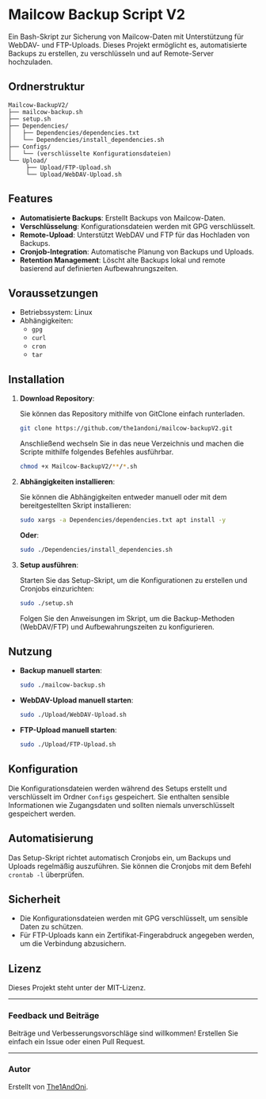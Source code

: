 # Mailcow Backup Script V2

Ein Bash-Skript zur Sicherung von Mailcow-Daten mit Unterstützung für WebDAV- und FTP-Uploads. Dieses Projekt ermöglicht es, automatisierte Backups zu erstellen, zu verschlüsseln und auf Remote-Server hochzuladen.

## Ordnerstruktur

```
Mailcow-BackupV2/
├── mailcow-backup.sh
├── setup.sh
├── Dependencies/
│   ├── Dependencies/dependencies.txt
│   └── Dependencies/install_dependencies.sh
├── Configs/
│   └── (verschlüsselte Konfigurationsdateien)
└── Upload/  
     ├── Upload/FTP-Upload.sh  
     └── Upload/WebDAV-Upload.sh
```

## Features

- **Automatisierte Backups**: Erstellt Backups von Mailcow-Daten.
- **Verschlüsselung**: Konfigurationsdateien werden mit GPG verschlüsselt.
- **Remote-Upload**: Unterstützt WebDAV und FTP für das Hochladen von Backups.
- **Cronjob-Integration**: Automatische Planung von Backups und Uploads.
- **Retention Management**: Löscht alte Backups lokal und remote basierend auf definierten Aufbewahrungszeiten.

## Voraussetzungen

- Betriebssystem: Linux
- Abhängigkeiten:
  - `gpg`
  - `curl`
  - `cron`
  - `tar`

## Installation

1. **Download Repository**:

   Sie können das Repository mithilfe von GitClone einfach runterladen.

   ```bash
   git clone https://github.com/the1andoni/mailcow-backupV2.git 
   ```
   
   Anschließend wechseln Sie in das neue Verzeichnis und machen die Scripte mithilfe folgendes Befehles ausführbar.

   ```bash
   chmod +x Mailcow-BackupV2/**/*.sh
   ```

2. **Abhängigkeiten installieren**:

   Sie können die Abhängigkeiten entweder manuell oder mit dem bereitgestellten Skript installieren:

   ```bash
   sudo xargs -a Dependencies/dependencies.txt apt install -y
   ```

   **Oder**:

   ```bash
   sudo ./Dependencies/install_dependencies.sh
   ```

3. **Setup ausführen**:

   Starten Sie das Setup-Skript, um die Konfigurationen zu erstellen und Cronjobs einzurichten:

   ```bash
   sudo ./setup.sh
   ```

   Folgen Sie den Anweisungen im Skript, um die Backup-Methoden (WebDAV/FTP) und Aufbewahrungszeiten zu konfigurieren.

## Nutzung

- **Backup manuell starten**:

  ```bash
  sudo ./mailcow-backup.sh
  ```

- **WebDAV-Upload manuell starten**:

  ```bash
  sudo ./Upload/WebDAV-Upload.sh
  ```

- **FTP-Upload manuell starten**:

  ```bash
  sudo ./Upload/FTP-Upload.sh
  ```

## Konfiguration

Die Konfigurationsdateien werden während des Setups erstellt und verschlüsselt im Ordner `Configs` gespeichert. Sie enthalten sensible Informationen wie Zugangsdaten und sollten niemals unverschlüsselt gespeichert werden.

## Automatisierung

Das Setup-Skript richtet automatisch Cronjobs ein, um Backups und Uploads regelmäßig auszuführen. Sie können die Cronjobs mit dem Befehl `crontab -l` überprüfen.

## Sicherheit

- Die Konfigurationsdateien werden mit GPG verschlüsselt, um sensible Daten zu schützen.
- Für FTP-Uploads kann ein Zertifikat-Fingerabdruck angegeben werden, um die Verbindung abzusichern.

## Lizenz

Dieses Projekt steht unter der MIT-Lizenz.

---

### Feedback und Beiträge

Beiträge und Verbesserungsvorschläge sind willkommen! Erstellen Sie einfach ein Issue oder einen Pull Request.

---

### Autor

Erstellt von [The1AndOni](https://github.com/The1AndOni).
